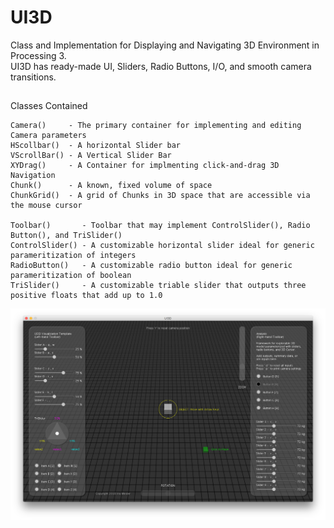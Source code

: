 # UI3D
Class and Implementation for Displaying and Navigating 3D Environment in Processing 3.  
UI3D has ready-made UI, Sliders, Radio Buttons, I/O, and smooth camera transitions.

## 
Classes Contained

    Camera()     - The primary container for implementing and editing Camera parameters
    HScollbar()  - A horizontal Slider bar
    VScrollBar() - A Vertical Slider Bar
    XYDrag()     - A Container for implmenting click-and-drag 3D Navigation
    Chunk()      - A known, fixed volume of space
    ChunkGrid()  - A grid of Chunks in 3D space that are accessible via the mouse cursor
    
    Toolbar()       - Toolbar that may implement ControlSlider(), Radio Button(), and TriSlider()
    ControlSlider() - A customizable horizontal slider ideal for generic parameritization of integers
    RadioButton()   - A customizable radio button ideal for generic parameritization of boolean
    TriSlider()     - A customizable triable slider that outputs three positive floats that add up to 1.0
 
![alt text](/screenshots/Screen%20Shot%202018-03-04%20at%204.15.03%20AM.png "UI3D")
